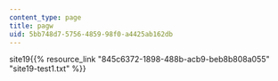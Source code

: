 ```yaml
---
content_type: page
title: pagw
uid: 5bb748d7-5756-4859-98f0-a4425ab162db
---
```

site19{{% resource_link "845c6372-1898-488b-acb9-beb8b808a055" "site19-test1.txt" %}}